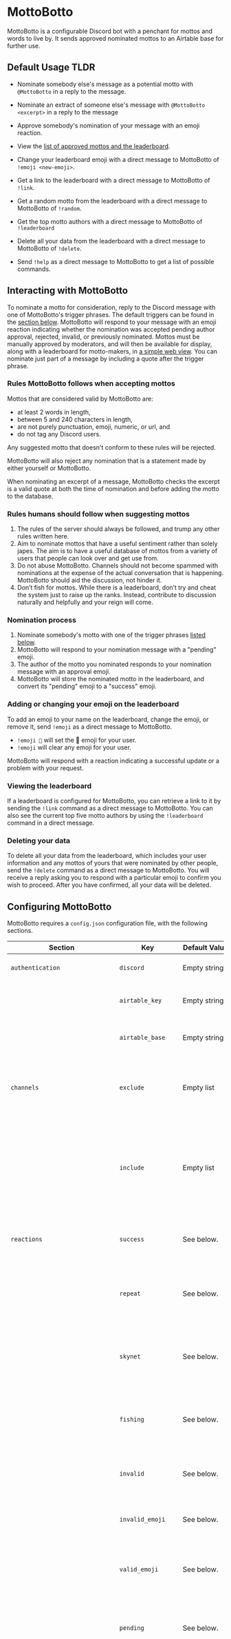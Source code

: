 # MottoBotto
MottoBotto is a configurable Discord bot with a penchant for mottos and words to live by. It sends approved nominated mottos to an Airtable base for further use.

## Default Usage TLDR

* Nominate somebody else's message as a potential motto with `@MottoBotto` in a reply to the message.
* Nominate an extract of someone else's message with `@MottoBotto <excerpt>` in a reply to the message

* Approve somebody's nomination of your message with an emoji reaction.
* View the [list of approved mottos and the leaderboard](https://mottobotto.com/).
* Change your leaderboard emoji with a direct message to MottoBotto of `!emoji <new-emoji>`.
* Get a link to the leaderboard with a direct message to MottoBotto of `!link`.
* Get a random motto from the leaderboard with a direct message to MottoBotto of `!random`.
* Get the top motto authors with a direct message to MottoBotto of `!leaderboard`
* Delete all your data from the leaderboard with a direct message to MottoBotto of `!delete`.
* Send `!help` as a direct message to MottoBotto to get a list of possible commands.


## Interacting with MottoBotto


To nominate a motto for consideration, reply to the Discord message with one of MottoBotto's trigger phrases. The default triggers can be found in the [section below](#motto-nomination). MottoBotto will respond to your message with an emoji reaction indicating whether the nomination was accepted pending author approval, rejected, invalid, or previously nominated. Mottos must be manually approved by moderators, and will then be available for display, along with a leaderboard for motto-makers, in [a simple web view](https://mottobotto.com/).  You can nominate just part of a message by including a quote after the trigger phrase.


### Rules MottoBotto follows when accepting mottos

Mottos that are considered valid by MottoBotto are:

* at least 2 words in length,
* between 5 and 240 characters in length,
* are not purely punctuation, emoji, numeric, or url, and
* do not tag any Discord users.

Any suggested motto that doesn't conform to these rules will be rejected.

MottoBotto will also reject any nomination that is a statement made by either yourself or MottoBotto.

When nominating an excerpt of a message, MottoBotto checks the excerpt is a valid quote at both the time of nomination and before adding the motto to the database.

### Rules humans should follow when suggesting mottos

1. The rules of the server should always be followed, and trump any other rules written here.
2. Aim to nominate mottos that have a useful sentiment rather than solely japes. The aim is to have a useful database of mottos from a variety of users that people can look over and get use from.
3. Do not abuse MottoBotto. Channels should not become spammed with nominations at the expense of the actual conversation that is happening. MottoBotto should aid the discussion, not hinder it.
4. Don’t fish for mottos. While there is a leaderboard, don’t try and cheat the system just to raise up the ranks. Instead, contribute to discussion naturally and helpfully and your reign will come.

### Nomination process

1. Nominate somebody's motto with one of the trigger phrases [listed below](#motto-nomination).
2. MottoBotto will respond to your nomination message with a "pending" emoji.
3. The author of the motto you nominated responds to your nomination message with an approval emoji.
4. MottoBotto will store the nominated motto in the leaderboard, and convert its "pending" emoji to a "success" emoji.

### Adding or changing your emoji on the leaderboard

To add an emoji to your name on the leaderboard, change the emoji, or remove it, send `!emoji` as a direct message to MottoBotto.

* `!emoji 🚀` will set the ​🚀​ emoji for your user.
* `!emoji` will clear any emoji for your user.

MottoBotto will respond with a reaction indicating a successful update or a problem with your request.

### Viewing the leaderboard

If a leaderboard is configured for MottoBotto, you can retrieve a link to it by sending the `!link` command as a direct message to MottoBotto.  You can also see the current top five motto authors by using the `!leaderboard` command in a direct message.

### Deleting your data

To delete all your data from the leaderboard, which includes your user information and any mottos of yours that were nominated by other people, send the `!delete` command as a direct message to MottoBotto. You will receive a reply asking you to respond with a particular emoji to confirm you wish to proceed. After you have confirmed, all your data will be deleted.

## Configuring MottoBotto

MottoBotto requires a `config.json` configuration file, with the following sections.

| Section                     | Key             | Default Value                    | Required | Description                                                  |
| --------------------------- | --------------- | -------------------------------- | -------- | ------------------------------------------------------------ |
| `authentication`            | `discord`       | Empty string                     | Yes      | MottoBotto's DIscord bot token.                              |
|                             | `airtable_key`  | Empty string                     | Yes      | The API key for access to Airtable's API.                    |
|                             | `airtable_base` | Empty string                     | Yes      | The ID of the Airtable base to store the mottos.             |
| `channels`                  | `exclude`       | Empty list                       | No       | A list of Discord channel names to ignore when reacting to triggers. |
|                             | `include`       | Empty list                       | No       | A list of Discord channels to specifically respond to triggers within. If specified, all other channels are ignored. |
| `reactions`                 | `success`       | See below.                       | No       | The emoji to react to a successful nomination with.          |
|                             | `repeat`        | See below.                       | No       | The emoji to react to a nomination that has already been nominated with. |
|                             | `skynet`        | See below.                       | No       | The emoji to react to a nomination of a MottoBotto message with. |
|                             | `fishing`       | See below.                       | No       | The emoji to react to a nomination of the user's own message with. |
|                             | `invalid`       | See below.                       | No       | The emoji to react to invalid nominations with.              |
|                             | `invalid_emoji` | See below.                       | No       | The emoji to react to invalid emoji updates with.            |
|                             | `valid_emoji`   | See below.                       | No       | The emoji to react to successful emoji updates with.         |
| | `pending` | See below. | No | The emoji to react to nominations that have not yet been approved by the nominee. |
| | `deleted` | See below. | No | The emoji to react nomination approvals where the nominated message has since been deleted. |
| | `reject` | See below. | No | The emoji to react to any rejected nomination with. |
| | `delete_confirmed` | See below. | No | The emoji to react with once the user's data has all been deleted after a `!delete` command. |
| `should_reply`              | N/A             | `true`                           | No       | Whether to send message replies in response to nominations or not. If `false`, the only notifications users will receive are emoji reactions on their nomination message. |
| `rules`                     | `matching`      | `^.{5,240}$`<br />`^(\S+\s+)\S+` | No       | A list of regular expressions to match against the nominated motto text that must all match for the motto to be accepted. The message is first stripped of leading and trailing whitespace before matching. * |
|                             | `excluding`     | `<@.*>`<br />`^[\d\W\s]*$`       | No       | A list of regular expressions to match against the nominated motto text, where any successful match will result in an invalid motto response. The message is first stripped of leading and trailing whitespace before matching. * |
| `triggers`                  | `new_motto`     | `!motto$`                        | No       | A list of regular expressions to match against every incoming message in the relevant channels (see `channels` above) to recognise a new nomination. They are all prepended with `^` before matching, to ensure they match the start of the message. The message is first stripped of leading and trailing whitespace before matching. * |
| `approval_reaction`         | N/A             | `mottoapproval`                  | No       | The name of the custom emoji used to approve the addition of one of your mottos. |
| `human_moderation_required` | N/A             | `false`                          | No       | Whether to set the "Approved" flag in Airtable by default or not. If `false`, all mottos added are automatically approved for moderation status. |
| `leaderboard_link`          | N/A             | `None`                           | No       | A link to the motto leaderboard. If not configured, the `!link` DM will not be recognised. |
| `trigger_on_mention`            | N/A             | `true`                           | No       | Whether a message that starts with an `@` mention of MottoBotto triggers a nomination. If this is `false`, then at least one `new_motto` trigger must be configured. |
| `delete_unapproved_after_hours` | N/A             | `24`                             | No       | The number of hours before an unapproved motto suggestion is removed from Airtable. |
| `confirm_delete_reaction` | N/A | 🧨 | No | The emoji the user is required to respond with to confirm deletion of all their data. |
| `support_channel` | N/A | `None` | No | The name of a channel in which users of the bot can ask for help. If defined, this is reported in the output of `!help`. |
| `id` | N/A | `None` | No | A unique ID for this bot, used for development when multiple bots may be running. This is reported by `!version`. |
| `watching_status` | N/A | `"for inspiration"` | No | A status string to display after the bot's name. It is prepended with "Watching…" |

\*Note: Regular expressions used for motto nomination rule matching are matched with case sensitivity, and must include the `^` and `$` if you wish to match against the entire message string. Those used for trigger phrases are matched without regard for case.

### Example configuration

The following is a full example `config.json`.

```json
{
    "authentication": {
        "discord": "REDACTED",
        "airtable_key": "REDACTED",
        "airtable_base": "REDACTED"
    },
    "channels": {
        "exclude": [
            "ignore-this-channel"
        ]
    },
    "rules": {
        "excluding": [
          "^HELLO!$"
        ]
    },
    "reactions": {
        "success": "📥",
        "repeat": "♻️",
        "unknown": "❓",
        "skynet": "❌",
        "fishing": "🎣"
    },
    "triggers": {
        "new_motto": [
            "!motto$",
            "Accurate[.,!] New motto\\?"
        ]
    },
    "should_reply": false,
    "approval_reaction": "mottoapproval",
    "approval_opt_in_role": "Motto Opt In",
    "support_channel": "help",
    "support_users1": {
        "alice": "230968346794836789",
        "bob": "3982390689364366"
    }
}
```

## MottoBotto Defaults
### Trigger Phrases

The trigger phrases detailed below are the defaults.  Any others for each trigger must be added as laid out [above](#configuring-mottobotto).

#### Motto Nomination

`@MottoBotto` or `@MottoBotto <excerpt>`.  Optionally the excerpt can be surrounded by double quotes `"<excerpt>"`.

MottoBotto will always react with emoji, but can also be configured to react with a text message response. The defaults for both are as follows, although the emoji reactions can be changed in configuration:
* ⏳ MottoBotto is waiting for approval from the motto's author before adding the motto to the leaderboard. There is currently no corresponding text reply for this situation.
* 📥 MottoBotto added the nominated motto to the collection: "'Nominated-motto' will be considered!"
* ❓ MottoBotto does not know what you're responding to (i.e. the nominator has forgotten to reply to the motto they are nominating): "I see no motto!"
* ♻️ MottoBotto has previously added the nominated motto to the collection. There is currently no corresponding text reply for this situation.
* ❌ MottoBotto is either:
  * 👽 not allowing itself to be nominated (i.e. the nominated message was written by MottoBotto): "Skynet prevention"
  * 🎣 rejecting the motto for motto-fishing (i.e. the motto was written by the nominator): "Motto self-suggestions are forbidden"
  * 🙅 rejecting the motto for violating at least one rule (e.g. the motto is shorter than two words, the motto @-mentions another user, etc.) There is currently no corresponding text reply for this situation.
  * 🗑 not able to add the approved motto, as the message has since been deleted. There is currently no corresponding text reply for this situation.

#### Change Emoji

`!emoji`

This trigger phrase **must be sent as a direct message to MottoBotto**. If followed by an emoji (such as `!emoji 🚀`, it will set the user's emoji in the leaderboard to the specified emoji. If no emoji is specified, it will clear the emoji from the leaderboard for that user. It will only work for standard emoji, and not server-specific custom emoji.

MottoBotto will respond to the message with one of two reactions (the emoji for which can be changed in configuration). The defaults are as follows:

* ✅ The user's emoji was successfully updated.
* ⚠️ The emoji specified is not valid.

## Licensing

This code is copyright the contributors.
The MottoBotto name was created by izzystardust.

[MottoBotto is licensed under the Mozilla Public License 2.0](LICENSE)

### MottoBotto's Profile Image
Robot and Scroll Emoji Copyright 2020 Twitter, Inc and other contributors and licensed under [CC-BY 4.0](https://creativecommons.org/licenses/by/4.0/)
